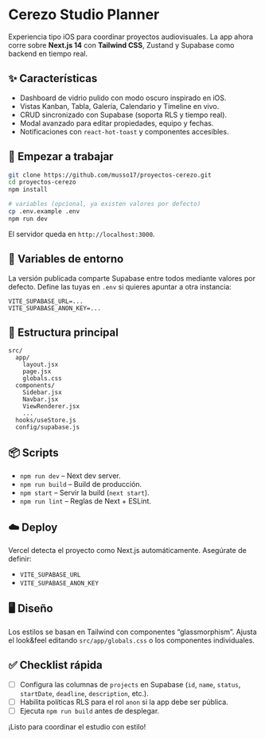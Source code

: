 # Cerezo Studio Planner

Experiencia tipo iOS para coordinar proyectos audiovisuales. La app ahora corre sobre **Next.js 14** con **Tailwind CSS**, Zustand y Supabase como backend en tiempo real.

## ✨ Características
- Dashboard de vidrio pulido con modo oscuro inspirado en iOS.
- Vistas Kanban, Tabla, Galería, Calendario y Timeline en vivo.
- CRUD sincronizado con Supabase (soporta RLS y tiempo real).
- Modal avanzado para editar propiedades, equipo y fechas.
- Notificaciones con `react-hot-toast` y componentes accesibles.

## 🚀 Empezar a trabajar
```bash
git clone https://github.com/musso17/proyectos-cerezo.git
cd proyectos-cerezo
npm install

# variables (opcional, ya existen valores por defecto)
cp .env.example .env
npm run dev
```

El servidor queda en `http://localhost:3000`.

## 🔑 Variables de entorno
La versión publicada comparte Supabase entre todos mediante valores por defecto.
Define las tuyas en `.env` si quieres apuntar a otra instancia:

```
VITE_SUPABASE_URL=...
VITE_SUPABASE_ANON_KEY=...
```

## 🧱 Estructura principal
```
src/
  app/
    layout.jsx
    page.jsx
    globals.css
  components/
    Sidebar.jsx
    Navbar.jsx
    ViewRenderer.jsx
    ...
  hooks/useStore.js
  config/supabase.js
```

## 📦 Scripts
- `npm run dev` – Next dev server.
- `npm run build` – Build de producción.
- `npm start` – Servir la build (`next start`).
- `npm run lint` – Reglas de Next + ESLint.

## ☁️ Deploy
Vercel detecta el proyecto como Next.js automáticamente. Asegúrate de definir:
- `VITE_SUPABASE_URL`
- `VITE_SUPABASE_ANON_KEY`

## 🖥️ Diseño
Los estilos se basan en Tailwind con componentes “glassmorphism”. Ajusta el look&feel editando `src/app/globals.css` o los componentes individuales.

## ✅ Checklist rápida
- [ ] Configura las columnas de `projects` en Supabase (`id`, `name`, `status`, `startDate`, `deadline`, `description`, etc.).
- [ ] Habilita políticas RLS para el rol `anon` si la app debe ser pública.
- [ ] Ejecuta `npm run build` antes de desplegar.

¡Listo para coordinar el estudio con estilo!
